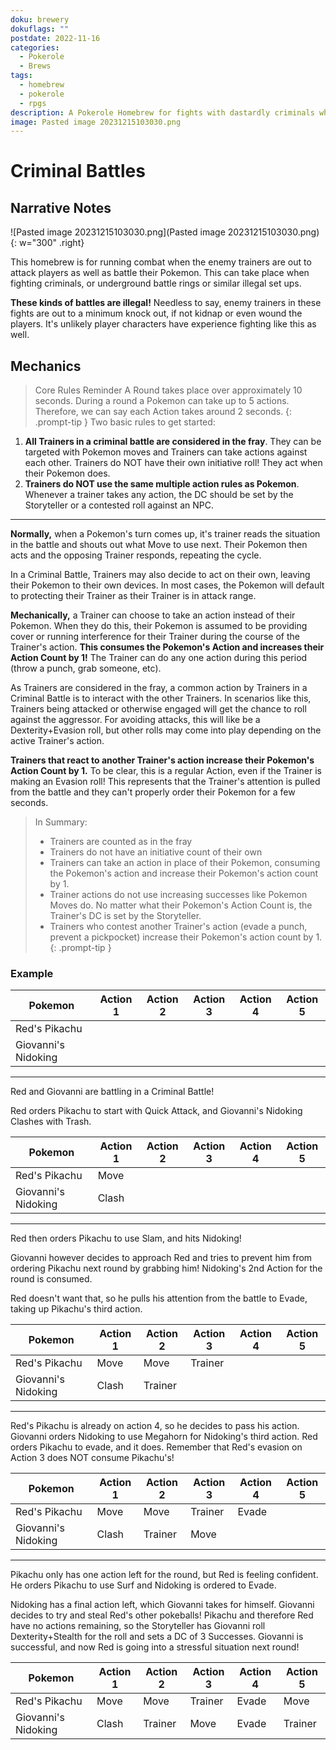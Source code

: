 ```yaml
---
doku: brewery
dokuflags: ""
postdate: 2022-11-16
categories:
  - Pokerole
  - Brews
tags:
  - homebrew
  - pokerole
  - rpgs
description: A Pokerole Homebrew for fights with dastardly criminals who don't follow the rules of a Pokemon Battle!
image: Pasted image 20231215103030.png
---
```

# Criminal Battles

## Narrative Notes 

![Pasted image 20231215103030.png](Pasted image 20231215103030.png){: w="300" .right}

This homebrew is for running combat when the enemy trainers are out to attack players as well as battle their Pokemon. This can take place when fighting criminals, or underground battle rings or similar illegal set ups. 


**These kinds of battles are illegal!** Needless to say, enemy trainers in these fights are out to a minimum knock out, if not kidnap or even wound the players. It's unlikely player characters have experience fighting like this as well. 

## Mechanics

> Core Rules Reminder
> A Round takes place over approximately 10 seconds. During a round a Pokemon can take up to 5 actions. Therefore, we can say each Action takes around 2 seconds. 
{: .prompt-tip }
Two basic rules to get started: 

1. **All Trainers in a criminal battle are considered in the fray**. They can be targeted with Pokemon moves and Trainers can take actions against each other. Trainers do NOT have their own initiative roll! They act when their Pokemon does. 
2. **Trainers do NOT use the same multiple action rules as Pokemon**. Whenever a trainer takes any action, the DC should be set by the Storyteller or a contested roll against an NPC. 

---

**Normally,** when a Pokemon's turn comes up, it's trainer reads the situation in the battle and shouts out what Move to use next. Their Pokemon then acts and the opposing Trainer responds, repeating the cycle. 

In a Criminal Battle, Trainers may also decide to act on their own, leaving their Pokemon to their own devices. In most cases, the Pokemon will default to protecting their Trainer as their Trainer is in attack range. 

**Mechanically,** a Trainer can choose to take an action instead of their Pokemon. When they do this, their Pokemon is assumed to be providing cover or running interference for their Trainer during the course of the Trainer's action. **This consumes the Pokemon's Action and increases their Action Count by 1!** The Trainer can do any one action during this period (throw a punch, grab someone, etc).

As Trainers are considered in the fray, a common action by Trainers in a Criminal Battle is to interact with the other Trainers. In scenarios like this, Trainers being attacked or otherwise engaged will get the chance to roll against the aggressor. For avoiding attacks, this will like be a Dexterity+Evasion roll, but other rolls may come into play depending on the active Trainer's action. 

**Trainers that react to another Trainer's action increase their Pokemon's Action Count by 1.** To be clear, this is a regular Action, even if the Trainer is making an Evasion roll! This represents that the Trainer's attention is pulled from the battle and they can't properly order their Pokemon for a few seconds. 

> In Summary:
> 
> - Trainers are counted as in the fray 
> - Trainers do not have an initiative count of their own
> - Trainers can take an action in place of their Pokemon, consuming the Pokemon's action and increase their Pokemon's action count by 1. 
> - Trainer actions do not use increasing successes like Pokemon Moves do. No matter what their Pokemon's Action Count is, the Trainer's DC is set by the Storyteller.
> - Trainers who contest another Trainer's action (evade a punch, prevent a pickpocket) increase their Pokemon's action count by 1. 
{: .prompt-tip }
### Example

| Pokemon             | Action 1 | Action 2 | Action 3 | Action 4 | Action 5 | 
| ------------------- | -------- | -------- | -------- | -------- | -------- |
| Red's Pikachu       |          |          |          |          |          |
| Giovanni's Nidoking |          |          |          |          |          |

---

Red and Giovanni are battling in a Criminal Battle! 

Red orders Pikachu to start with Quick Attack, and Giovanni's Nidoking Clashes with Trash. 

| Pokemon             | Action 1 | Action 2 | Action 3 | Action 4 | Action 5 |
| ------------------- | -------- | -------- | -------- | -------- | -------- |
| Red's Pikachu       | Move     |          |          |          |          |
| Giovanni's Nidoking | Clash    |          |          |          |          |

---

Red then orders Pikachu to use Slam, and hits Nidoking! 

Giovanni however decides to approach Red and tries to prevent him from ordering Pikachu next round by grabbing him! Nidoking's 2nd Action for the round is consumed. 

Red doesn't want that, so he pulls his attention from the battle to Evade, taking up Pikachu's third action. 

| Pokemon             | Action 1 | Action 2 | Action 3 | Action 4 | Action 5 |
| ------------------- | -------- | -------- | -------- | -------- | -------- |
| Red's Pikachu       | Move     | Move     | Trainer  |          |          |
| Giovanni's Nidoking | Clash    | Trainer  |          |          |          |

---

Red's Pikachu is already on action 4, so he decides to pass his action. Giovanni orders Nidoking to use Megahorn for Nidoking's third action. Red orders Pikachu to evade, and it does. Remember that Red's evasion on Action 3 does NOT consume Pikachu's!

| Pokemon             | Action 1 | Action 2 | Action 3 | Action 4 | Action 5 |
| ------------------- | -------- | -------- | -------- | -------- | -------- |
| Red's Pikachu       | Move     | Move     | Trainer  | Evade    |          |
| Giovanni's Nidoking | Clash    | Trainer  | Move     |          |          |

---

Pikachu only has one action left for the round, but Red is feeling confident. He orders Pikachu to use Surf and Nidoking is ordered to Evade. 

Nidoking has a final action left, which Giovanni takes for himself. Giovanni decides to try and steal Red's other pokeballs! Pikachu and therefore Red have no actions remaining, so the Storyteller has Giovanni roll Dexterity+Stealth for the roll and sets a DC of 3 Successes. Giovanni is successful, and now Red is going into a stressful situation next round!

| Pokemon             | Action 1 | Action 2 | Action 3 | Action 4 | Action 5 |
| ------------------- | -------- | -------- | -------- | -------- | -------- |
| Red's Pikachu       | Move     | Move     | Trainer  | Evade    | Move     |
| Giovanni's Nidoking | Clash    | Trainer  | Move     | Evade    | Trainer         |